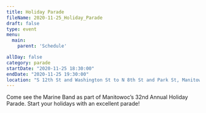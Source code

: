 ```yaml
---
title: Holiday Parade
fileName: 2020-11-25_Holiday_Parade
draft: false
type: event
menu: 
  main:
    parent: 'Schedule'

allDay: false
category: parade
startDate: "2020-11-25 18:30:00"
endDate: "2020-11-25 19:30:00"
location: "S 12th St and Washington St to N 8th St and Park St, Manitowoc, WI 54220, USA"
---
```

Come see the Marine Band as part of Manitowoc’s 32nd Annual Holiday Parade.  Start your holidays with an excellent parade!
